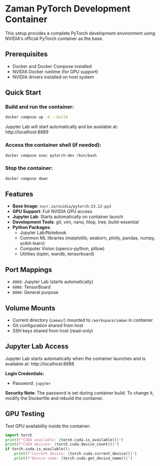 # Zaman PyTorch Development Container

This setup provides a complete PyTorch development environment using NVIDIA's official PyTorch container as the base.

## Prerequisites

- Docker and Docker Compose installed
- NVIDIA Docker runtime (for GPU support)
- NVIDIA drivers installed on host system

## Quick Start

### Build and run the container:
```bash
docker compose up -d --build
```

Jupyter Lab will start automatically and be available at: http://localhost:8889

### Access the container shell (if needed):
```bash
docker compose exec pytorch-dev /bin/bash
```

### Stop the container:
```bash
docker compose down
```

## Features

- **Base Image**: `nvcr.io/nvidia/pytorch:23.12-py3`
- **GPU Support**: Full NVIDIA GPU access
- **Jupyter Lab**: Starts automatically on container launch
- **Development Tools**: git, vim, nano, htop, tree, build-essential
- **Python Packages**: 
  - Jupyter Lab/Notebook
  - Common ML libraries (matplotlib, seaborn, plotly, pandas, numpy, scikit-learn)
  - Computer Vision (opencv-python, pillow)
  - Utilities (tqdm, wandb, tensorboard)

## Port Mappings

- `8889`: Jupyter Lab (starts automatically)
- `6006`: TensorBoard
- `8080`: General purpose

## Volume Mounts

- Current directory (`zaman/`) mounted to `/workspace/zaman` in container
- Git configuration shared from host
- SSH keys shared from host (read-only)

## Jupyter Lab Access

Jupyter Lab starts automatically when the container launches and is available at:
http://localhost:8888

**Login Credentials:**
- Password: `jupyter`

**Security Note**: The password is set during container build. To change it, modify the Dockerfile and rebuild the container.

## GPU Testing

Test GPU availability inside the container:
```python
import torch
print(f"CUDA available: {torch.cuda.is_available()}")
print(f"CUDA devices: {torch.cuda.device_count()}")
if torch.cuda.is_available():
    print(f"Current device: {torch.cuda.current_device()}")
    print(f"Device name: {torch.cuda.get_device_name()}")
```